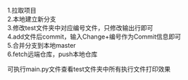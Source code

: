1.拉取项目  
2.本地建立新分支  
3.修改test文件夹中对应编号文件，只修改输出行即可  
4.add文件后commit，输入Change+编号作为Commit信息即可  
5.合并分支到本地master  
6.fetch远端仓库，push本地仓库  

可执行main.py文件查看test文件夹中所有执行文件打印效果
